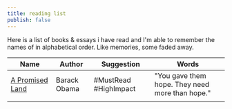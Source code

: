 ```yaml
---
title: reading list
publish: false
---
```


Here is a list of books & essays i have read and I'm able to remember the names of in alphabetical order. Like memories, some faded away.

| Name                                          | Author       | Suggestion            | Words                                           |
| --------------------------------------------- | ------------ | --------------------- | ----------------------------------------------- |
| [A Promised Land](https://amzn.eu/d/0hFOcB5n) | Barack Obama | #MustRead #HighImpact | "You gave them hope. They need more than hope." |
|                                               |              |                       |                                                 |
